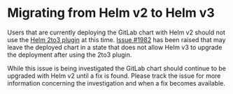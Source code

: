 # Migrating from Helm v2 to Helm v3

Users that are currently deploying the GitLab chart with Helm v2 should
not use the [Helm 2to3 plugin](https://github.com/helm/helm-2to3) at this time. [Issue #1982](https://gitlab.com/gitlab-org/charts/gitlab/-/issues/1982) has been raised
that may leave the deployed chart in a state that does not allow Helm v3
to upgrade the deployment after using the 2to3 plugin.

While this issue is being investigated the GitLab chart should continue
to be upgraded with Helm v2 until a fix is found. Please track the issue
for more information concerning the investigation and when a fix becomes
available.
